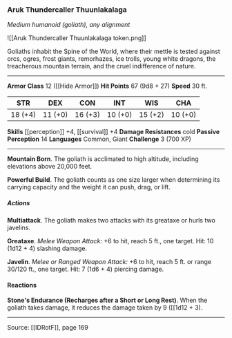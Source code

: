 ### Aruk Thundercaller Thuunlakalaga
_Medium humanoid (goliath), any alignment_

![[Aruk Thundercaller Thuunlakalaga token.png]]

Goliaths inhabit the Spine of the World, where their mettle is tested against orcs, ogres, frost giants, remorhazes, ice trolls, young white dragons, the treacherous mountain terrain, and the cruel indifference of nature.




---

**Armor Class** 12 ([[Hide Armor]])
**Hit Points** 67 (9d8 + 27)
**Speed** 30 ft.

| STR     | DEX     | CON     | INT     | WIS     | CHA     |
|---------|---------|---------|---------|---------|---------|
| 18 (+4) | 11 (+0) | 16 (+3) | 10 (+0) | 15 (+2) | 10 (+0) |

**Skills** [[perception]] +4, [[survival]] +4
**Damage Resistances** cold
**Passive Perception** 14
**Languages** Common, Giant
**Challenge** 3 (700 XP)

---

**Mountain Born**. The goliath is acclimated to high altitude, including elevations above 20,000 feet.

**Powerful Build**. The goliath counts as one size larger when determining its carrying capacity and the weight it can push, drag, or lift.

##### Actions
**Multiattack**. The goliath makes two attacks with its greataxe or hurls two javelins.

**Greataxe**. _Melee Weapon Attack:_ +6 to hit, reach 5 ft., one target. Hit: 10 (1d12 + 4) slashing damage.

**Javelin**. _Melee or Ranged Weapon Attack:_ +6 to hit, reach 5 ft. or range 30/120 ft., one target. Hit: 7 (1d6 + 4) piercing damage.

#### Reactions
**Stone's Endurance (Recharges after a Short or Long Rest)**. When the goliath takes damage, it reduces the damage taken by 9 ([[1d12 + 3).


---

Source: [[IDRotF]], page 169